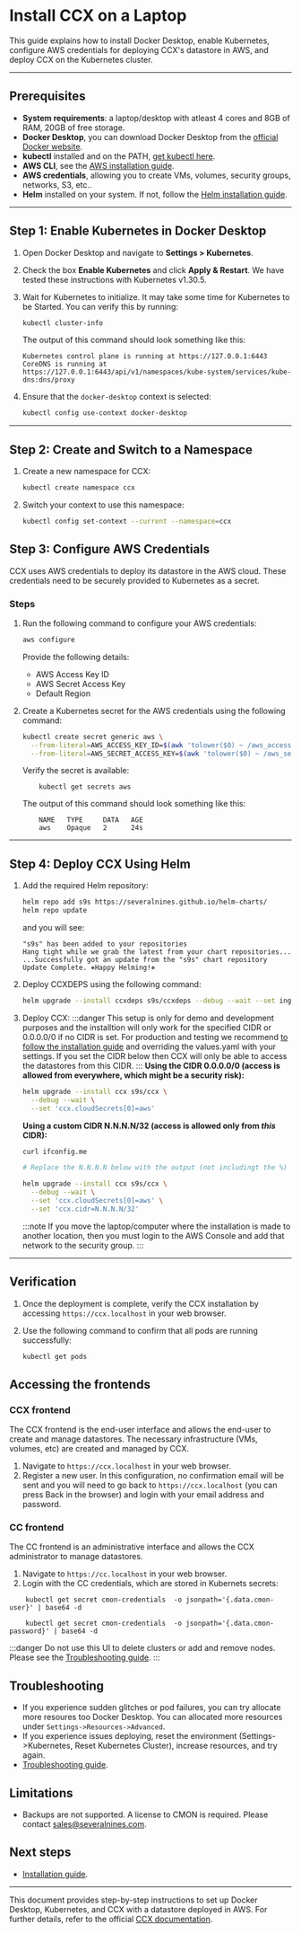 # Install CCX on a Laptop

This guide explains how to install Docker Desktop, enable Kubernetes, configure AWS credentials for deploying CCX's datastore in AWS, and deploy CCX on the Kubernetes cluster.

---

## Prerequisites
- **System requirements**: a laptop/desktop with atleast 4 cores and 8GB of RAM, 20GB of free storage.
- **Docker Desktop**, you can download Docker Desktop from the [official Docker website](https://www.docker.com/products/docker-desktop/).
- **kubectl** installed and on the PATH, [get kubectl here](https://kubernetes.io/docs/tasks/tools/#kubectl).
- **AWS CLI**, see the [AWS installation guide](https://docs.aws.amazon.com/cli/latest/userguide/getting-started-install.html).
- **AWS credentials**, allowing you to create VMs, volumes, security groups, networks, S3, etc..
- **Helm** installed on your system. If not, follow the [Helm installation guide](https://helm.sh/docs/intro/install/).

---

## Step 1: Enable Kubernetes in Docker Desktop

1. Open Docker Desktop and navigate to **Settings > Kubernetes**.
2. Check the box **Enable Kubernetes** and click **Apply & Restart**. We have tested these instructions with Kubernetes v1.30.5.
3. Wait for Kubernetes to initialize. It may take some time for Kubernetes to be Started. You can verify this by running:

    ```bash
    kubectl cluster-info
    ```
    The output of this command should look something like this:
    ```
    Kubernetes control plane is running at https://127.0.0.1:6443
    CoreDNS is running at https://127.0.0.1:6443/api/v1/namespaces/kube-system/services/kube-dns:dns/proxy
    ```

4. Ensure that the `docker-desktop` context is selected:

    ```bash
    kubectl config use-context docker-desktop
    ```

---
## Step 2: Create and Switch to a Namespace

1. Create a new namespace for CCX:

    ```bash
    kubectl create namespace ccx
    ```

2. Switch your context to use this namespace:

    ```bash
    kubectl config set-context --current --namespace=ccx
    ```

## Step 3: Configure AWS Credentials

CCX uses AWS credentials to deploy its datastore in the AWS cloud. These credentials need to be securely provided to Kubernetes as a secret.

### Steps

1. Run the following command to configure your AWS credentials:

    ```bash
    aws configure
    ```

    Provide the following details:
    - AWS Access Key ID
    - AWS Secret Access Key
    - Default Region

    
2. Create a Kubernetes secret for the AWS credentials using the following command:

    ```bash
    kubectl create secret generic aws \
      --from-literal=AWS_ACCESS_KEY_ID=$(awk 'tolower($0) ~ /aws_access_key_id/ {print $NF; exit}' ~/.aws/credentials) \
      --from-literal=AWS_SECRET_ACCESS_KEY=$(awk 'tolower($0) ~ /aws_secret_access_key/ {print $NF; exit}' ~/.aws/credentials)
    ```
    Verify the secret is available:
    ```
        kubectl get secrets aws
    ```
    The output of this command should look something like this:
    ```
        NAME   TYPE     DATA   AGE
        aws    Opaque   2      24s
    ```
---


## Step 4: Deploy CCX Using Helm

1. Add the required Helm repository:

    ```bash
    helm repo add s9s https://severalnines.github.io/helm-charts/
    helm repo update
    ```
    and you will see:
    ```
    "s9s" has been added to your repositories
    Hang tight while we grab the latest from your chart repositories...
    ...Successfully got an update from the "s9s" chart repository
    Update Complete. ⎈Happy Helming!⎈
    ```

2. Deploy CCXDEPS using the following command:
    ```bash
    helm upgrade --install ccxdeps s9s/ccxdeps --debug --wait --set ingressController.enabled=true
    ```
3. Deploy CCX:
    :::danger
    This setup is only for demo and development purposes and the installtion will only work for the specified CIDR or 0.0.0.0/0 if no CIDR is set.
    For production and testing we recommend [to follow the installation guide](docs/admin/Installation/Index) and overriding the values.yaml with your settings. If you set the CIDR below then CCX will only be able to access the datastores from this CIDR.
    :::
    **Using the CIDR 0.0.0.0/0 (access is allowed from everywhere, which might be a security risk):**
    ```bash
    helm upgrade --install ccx s9s/ccx \
      --debug --wait \
      --set 'ccx.cloudSecrets[0]=aws'
    ```
    **Using a custom CIDR N.N.N.N/32 (access is allowed only from *this* CIDR):**
    ```bash
    curl ifconfig.me  

    # Replace the N.N.N.N below with the output (not includingt the %) of the curl ifconfig.me command.
 
    helm upgrade --install ccx s9s/ccx \
      --debug --wait \
      --set 'ccx.cloudSecrets[0]=aws' \
      --set 'ccx.cidr=N.N.N.N/32'
    ```
    :::note
    If you move the laptop/computer where the installation is made to another location, then you must login to the AWS Console and add that network to the security group.
    :::
---

## Verification

1. Once the deployment is complete, verify the CCX installation by accessing `https://ccx.localhost` in your web browser.
2. Use the following command to confirm that all pods are running successfully:

    ```bash
    kubectl get pods
    ```

## Accessing the frontends
### CCX frontend
The CCX frontend is the end-user interface and allows the end-user to create and manage datastores. The necessary infrastructure (VMs, volumes, etc) are created and managed by CCX.
1. Navigate to `https://ccx.localhost` in your web browser.
2. Register a new user. In this configuration, no confirmation email will be sent and you will need to go back to `https://ccx.localhost` (you can press Back in the browser) and login with your email address and password.

### CC frontend
The CC frontend is an administrative interface and allows the CCX administrator to manage datastores. 
1. Navigate to `https://cc.localhost` in your web browser.
2. Login with the CC credentials, which are stored in Kubernets secrets:
```
    kubectl get secret cmon-credentials  -o jsonpath='{.data.cmon-user}' | base64 -d
```
```    
    kubectl get secret cmon-credentials  -o jsonpath='{.data.cmon-password}' | base64 -d
```    
:::danger
Do not use this UI to delete clusters or add and remove nodes. Please see the [Troubleshooting guide](/docs/admin/Troubleshooting/).
:::

## Troubleshooting
- If you experience sudden glitches or pod failures, you can try allocate more resoures too Docker Desktop. You can allocated more resources under `Settings->Resources->Advanced`.
- If you experience issues deploying, reset the environment (Settings->Kubernetes, Reset Kubernetes Cluster), increase resources, and try again.
- [Troubleshooting guide](/docs/admin/Troubleshooting).

## Limitations
- Backups are not supported. A license to CMON is required. Please contact [sales@severalnines.com](mailto:sales@severalnines.com).

## Next steps
- [Installation guide](/docs/admin/Installation/).
---

This document provides step-by-step instructions to set up Docker Desktop, Kubernetes, and CCX with a datastore deployed in AWS. For further details, refer to the official [CCX documentation](https://severalnines.github.io/ccx-docs/).

